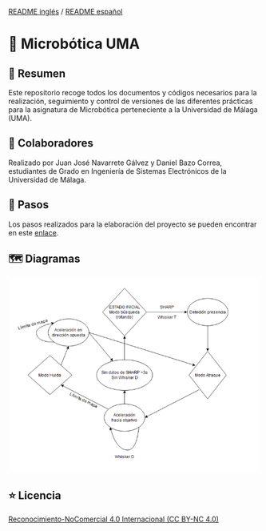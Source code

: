 [README inglés](https://github.com/JeyJeysp/Microbotics_UMA/blob/main/README.md) / [README español](https://github.com/JeyJeysp/Microbotics_UMA/blob/main/README_SP.md)
# 🤖 Microbótica UMA

## 📄 Resumen

Este repositorio recoge todos los documentos y códigos necesarios para la realización, seguimiento y control de versiones de las diferentes prácticas para la asignatura de Microbótica perteneciente a la Universidad de Málaga (UMA). 

## 👤 Colaboradores

Realizado por Juan José Navarrete Gálvez y Daniel Bazo Correa, estudiantes de Grado en Ingeniería de Sistemas Electrónicos de la Universidad de Málaga.

## 🦾 Pasos

Los pasos realizados para la elaboración del proyecto se pueden encontrar en este 
[enlace](https://github.com/JeyJeysp/Microbotics_UMA/blob/main/Documentos/Memoria_Prctica_Final.pdf).

## 🗺 Diagramas

<p align="center">
  <img src="https://github.com/JeyJeysp/Microbotics_UMA/blob/main/Diagramas/Diagrama%202.PNG" width="500" /> 
</p>

## ⭐ Licencia

[Reconocimiento-NoComercial 4.0 Internacional (CC BY-NC 4.0)](https://creativecommons.org/licenses/by-nc/4.0/)
